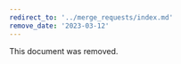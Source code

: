 ```yaml
---
redirect_to: '../merge_requests/index.md'
remove_date: '2023-03-12'
---
```


This document was removed.

<!-- This redirect file can be deleted after <2023-03-12>. -->
<!-- Redirects that point to other docs in the same project expire in three months. -->
<!-- Redirects that point to docs in a different project or site (for example, link is not relative and starts with `https:`) expire in one year. -->
<!-- Before deletion, see: https://docs.gitlab.com/ee/development/documentation/redirects.html -->
